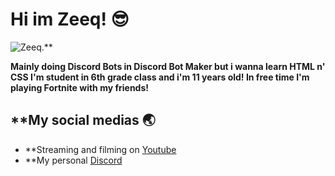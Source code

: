 # **Hi im Zeeq! 😎**
<img src="https://cdn.discordapp.com/attachments/812033882433126440/814475331037036624/SUSSSY.png" alt="Zeeq.">**

**Mainly doing Discord Bots in Discord Bot Maker but i wanna learn HTML n' CSS
I'm student in 6th grade class and i'm 11 years old!
In free time I'm playing Fortnite with my friends!**

## **My social medias 🌏

- **Streaming and filming on <a href="https://www.youtube.com/channel/UCT0t-rc9vGasD-Gl1vHGtUQ">Youtube</a>
- **My personal <a href="https://discord.gg/Kvu3FncTxv">Discord</a>

